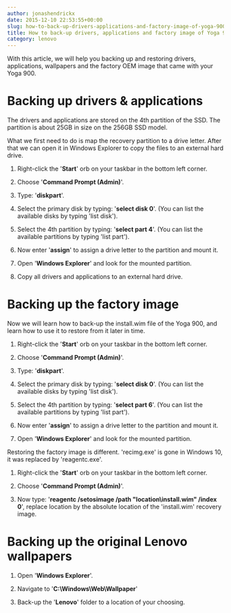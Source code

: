 ```yaml
---
author: jonashendrickx
date: 2015-12-10 22:53:55+00:00
slug: how-to-back-up-drivers-applications-and-factory-image-of-yoga-900
title: How to back-up drivers, applications and factory image of Yoga 900?
category: lenovo
---
```

With this article, we will help you backing up and restoring drivers, applications, wallpapers and the factory OEM image that came with your Yoga 900.


# Backing up drivers & applications


The drivers and applications are stored on the 4th partition of the SSD. The partition is about 25GB in size on the 256GB SSD model.

What we first need to do is map the recovery partition to a drive letter. After that we can open it in Windows Explorer to copy the files to an external hard drive.



  1. Right-click the '**Start**' orb on your taskbar in the bottom left corner.

  2. Choose '**Command Prompt (Admin)**'.

  3. Type: '**diskpart**'.

  4. Select the primary disk by typing: '**select disk 0**'. (You can list the available disks by typing 'list disk').

  5. Select the 4th partition by typing: '**select part 4**'. (You can list the available partitions by typing 'list part').

  6. Now enter '**assign**' to assign a drive letter to the partition and mount it.

  7. Open '**Windows Explorer**' and look for the mounted partition.

  8. Copy all drivers and applications to an external hard drive.




# Backing up the factory image


Now we will learn how to back-up the install.wim file of the Yoga 900, and learn how to use it to restore from it later in time.



  1. Right-click the '**Start**' orb on your taskbar in the bottom left corner.

  2. Choose '**Command Prompt (Admin)**'.

  3. Type: '**diskpart**'.

  4. Select the primary disk by typing: '**select disk 0**'. (You can list the available disks by typing 'list disk').

  5. Select the 4th partition by typing: '**select part 6**'. (You can list the available partitions by typing 'list part').

  6. Now enter '**assign**' to assign a drive letter to the partition and mount it.

  7. Open '**Windows Explorer**' and look for the mounted partition.


Restoring the factory image is different. 'recimg.exe' is gone in Windows 10, it was replaced by 'reagentc.exe'.

  1. Right-click the '**Start**' orb on your taskbar in the bottom left corner.

  2. Choose '**Command Prompt (Admin)**'.

  3. Now type: '**reagentc /setosimage /path "location\install.wim" /index 0**', replace location by the absolute location of the 'install.wim' recovery image.




# Backing up the original Lenovo wallpapers





  1. Open '**Windows Explorer**'.

  2. Navigate to '**C:\Windows\Web\Wallpaper**'

  3. Back-up the '**Lenovo**' folder to a location of your choosing.


